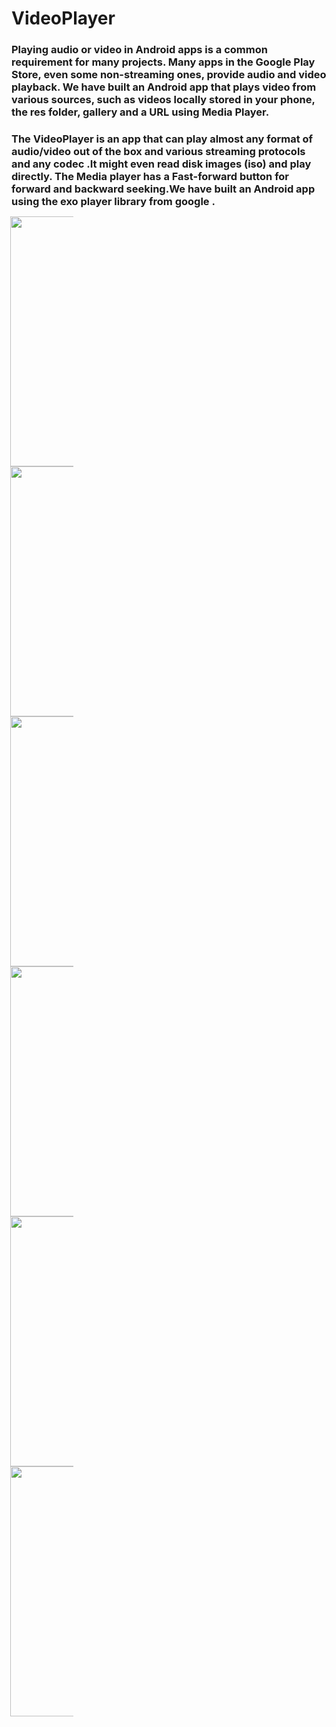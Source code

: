 # VideoPlayer

### Playing audio or video in Android apps is a common requirement for many projects. Many apps in the Google Play Store, even some non-streaming ones, provide audio and video playback. We have built an Android app that plays video from various sources, such as videos locally stored in your phone, the res folder, gallery and a URL using Media Player.

### The VideoPlayer is an app that can play almost any format of audio/video out of the box and various streaming protocols and any codec .It might even read disk images (iso) and play directly. The Media player has a Fast-forward button for forward and backward seeking.We have built an Android app using the exo player library from google .


<div style=" display: inline-block;
  width: 20%;
  height: 100%;
  position: relative;
  margin: -2px;">
<img src="https://user-images.githubusercontent.com/54540366/129846989-bfe43526-2393-4eb5-a28c-dcc66d741fb6.jpg"  width="200" height="400"  />
  
<img src="https://user-images.githubusercontent.com/54540366/129847366-ac0fc7af-8961-408f-b486-73b6baed874d.jpg" width="200" height="400" />
 
<img src="https://user-images.githubusercontent.com/54540366/129847585-61b6115c-92cd-444d-9547-f264d03d8fc2.jpg" width="200" height="400" />

<img src="https://user-images.githubusercontent.com/54540366/129847878-a462983d-70bc-4a00-a67d-7af6b68a4886.jpg" width="200" height="400" />

<img src="https://user-images.githubusercontent.com/54540366/129847955-9dda3da9-f648-430d-90da-9762e03c4471.jpg" width="200" height="400" />

<img src="https://user-images.githubusercontent.com/54540366/129848031-9d107680-51f0-4565-ba3a-fdd229b981d7.jpg" width="200" height="400" />

</div>

##    0) The Allow Access Page
##    1) All the video folders are listed here
##    2) All the videos files with respect to the video folders are listed here
##    3) The Video player 
##    4) The Extra option 
##    5) The properties of the Video


# Design And Developed BY
# @Sumukh S And THundeR studios (Pavan.P)




